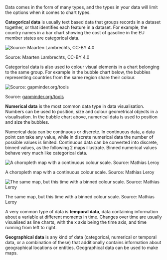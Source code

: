 Data comes in the form of many types, and the types in your data will limit the options when it comes to chart types.

**Categorical data** is usually text based data that groups records in a dataset together, or that identifies each feature in a dataset. For example, the country names in a bar chart showing the cost of gasoline in the EU member states are categorical data.

<p class='center'>
<img src='Choosing%20the%20right%20chart%20type%20for%20your%20story%20534c70625e194b62ad932d52825d1579/gdcWi-price-of-euro-super-95-in-march-2022.png' alt='Source: Maarten Lambrechts, CC-BY 4.0' class='max-600' />
</p>

Source: Maarten Lambrechts, CC-BY 4.0

Categorical data is also used to colour visual elements in a chart belonging to the same group. For example in the bubble chart below, the bubbles representing countries from the same region share their colour.

![Source: [gapminder.org/tools](https://www.gapminder.org/tools/#$chart-type=bubbles&url=v1)](Choosing%20the%20right%20chart%20type%20for%20your%20story%20534c70625e194b62ad932d52825d1579/gapminder.png)

Source: [gapminder.org/tools](https://www.gapminder.org/tools/#$chart-type=bubbles&url=v1)

**Numerical data** is the most common data type in data visualisation. Numbers can be used to position, size and colour geometrical objects in a visualisation. In the bubble chart above, numerical data is used to position and size the bubbles.

Numerical data can be continuous or discrete. In continuous data, a data point can take any value, while in discrete numerical data the number of possible values is limited. Continuous data can be converted into discrete, binned values, as the following 2 maps illustrate. Binned numerical values behave very much like categorical data.

![A choropleth map with a continuous colour scale. Source: Mathias Leroy](Choosing%20the%20right%20chart%20type%20for%20your%20story%20534c70625e194b62ad932d52825d1579/continuous-colour-scale.jpg)

A choropleth map with a continuous colour scale. Source: Mathias Leroy

![The same map, but this time with a binned colour scale. Source: Mathias Leroy](Choosing%20the%20right%20chart%20type%20for%20your%20story%20534c70625e194b62ad932d52825d1579/discrete-colour-sclae.jpg)

The same map, but this time with a binned colour scale. Source: Mathias Leroy

A very common type of data is **temporal data**, data containing information about a variable at different moments in time. Changes over time are usually visualised as line charts, with the x axis being the time axis, and time running from left to right.

**Geographical data** is any kind of data (categorical, numerical or temporal data, or a combination of these) that additionally contains information about geographical locations or entities. Geographical data can be used to make maps.